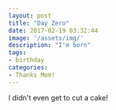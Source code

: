 ```yaml
---
layout: post
title: "Day Zero"
date: 2017-02-19 03:32:44
image: '/assets/img/'
description: "I'm born"
tags:
- birthday 
categories:
- Thanks Mom!
---
```


I didn't even get to cut a cake!